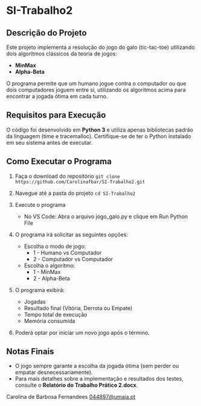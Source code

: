 # SI-Trabalho2
## Descrição do Projeto
Este projeto implementa a resolução do jogo do galo (tic-tac-toe) utilizando dois algoritmos clássicos da teoria de jogos:

- **MinMax**
- **Alpha-Beta**

O programa permite que um humano jogue contra o computador ou que dois computadores joguem entre si, utilizando os algoritmos acima para encontrar a jogada ótima em cada turno.

## Requisitos para Execução

O código foi desenvolvido em **Python 3** e utiliza apenas bibliotecas padrão da linguagem (time e tracemalloc). Certifique-se de ter o Python instalado em seu sistema antes de executar.

## Como Executar o Programa

1. Faça o download do repositório
```git clone https://github.com/Carolinafbar/SI-Trabalho2.git```
2. Navegue até a pasta do projeto
```cd SI-Trabalho2```
3. Execute o programa
   - No VS Code: Abra o arquivo jogo_galo.py e clique em Run Python File
     
4. O programa irá solicitar as seguintes opções:
   - Escolha o modo de jogo:
     - 1 - Humano vs Computador
     - 2 - Computador vs Computador
   - Escolha o algoritmo:
     - 1 - MinMax
     - 2 - Alpha-Beta   

5. O programa exibirá:
   - Jogadas
   - Resultado final (Vitória, Derrota ou Empate)
   - Tempo total de execução
   - Memória consumida

6. Poderá optar por iniciar um novo jogo após o término.

## Notas Finais
   - O jogo sempre garante a escolha da jogada ótima (sem perder ou empatar desnecessariamente).
   - Para mais detalhes sobre a implementação e resultados dos testes, consulte o **Relatório do Trabalho Prático 2.docx**.

 Carolina de Barbosa Fernandees 
 044897@umaia.pt
   
